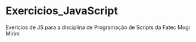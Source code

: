 # Exercicios_JavaScript
 Exerícios de JS para a disciplina de Programação de Scripts da Fatec Mogi Mirim
